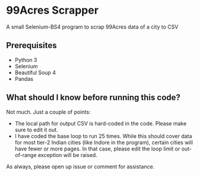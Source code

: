 # 99Acres Scrapper
A small Selenium-BS4 program to scrap 99Acres data of a city to CSV

## Prerequisites

- Python 3
- Selenium
- Beautiful Soup 4
- Pandas
## What should I know before running this code?
Not much. Just a couple of points:
- The local path for output CSV is hard-coded in the code. Please make sure to edit it out.
- I have coded the base loop to run 25 times. While this should cover data for most tier-2 Indian cities (like Indore in the program), certain cities will have fewer or more pages. In that case, please edit the loop limit or out-of-range exception will be raised.

As always, please open up issue or comment for assistance. 
